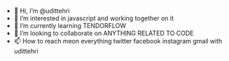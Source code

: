 - 👋 Hi, I’m @udittehri
- 👀 I’m interested in javascript and working together on it
- 🌱 I’m currently learning TENDORFLOW
- 💞️ I’m looking to collaborate on ANYTHING RELATED TO CODE
- 📫 How to reach meon everything twitter facebook instagram gmail with udittehri

<!---
udittehri/udittehri is a ✨ special ✨ repository because its `README.md` (this file) appears on your GitHub profile.
You can click the Preview link to take a look at your changes.
--->

